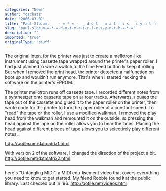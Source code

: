 ```yaml
---
categories: "News"
author: "oschatz"
date: "2006-03-09"
title: "Paul Slocum:    - = * = -  _ d o t   m a t r i x   s y n t h   _   - = * = -"
slug: "paul-slocum-=-*-=-d-o-t-m-a-t-r-i-x-s-y-n-t-h-=-*-="
description: ""
imported: "true"
originalType: "stuff"
---
```



The original intent for the printer was just to create a mellotron-like instrument using cassette tape wrapped around the printer's paper roller. I had just planned to wire a switch to the Line Feed button to keep it rolling. But when I removed the print head, the printer detected a malfunction on boot up and wouldn't run anymore. That's when I started hacking the software on the printer's EPROM.

The printer mellotron runs off cassette tape. I recorded different notes from a synthesizer onto cassette tape on all four tracks. Afterwards, I pulled the tape out of the cassette and glued it to the paper roller on the printer, then wrote code for the printer to turn the paper roller at a constant speed. To "read" the tape on the roller, I use a modified walkman. I removed the play head from the walkman and remounted it on the outside, so pressing the head against the tape on the roller allows you to hear the tones. Placing the head against different pieces of tape allows you to selectively play different notes.

<http://qotile.net/dotmatrix1.html>

With version 2 of the software, I changed the direction of the project a bit. 
<http://qotile.net/dotmatrix2.html>

---

here's "Untangling MIDI", a MIDI edu-tisement video that covers everything you need to know to get started. My friend Robbie found it at the public library. Last checked out in '96. <http://qotile.net/videos.html>


